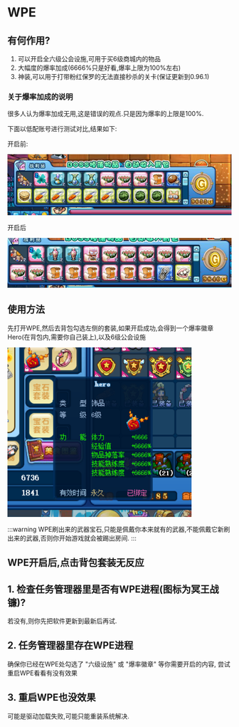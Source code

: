 # WPE

## 有何作用?

1. 可以开启全六级公会设施,可用于买6级商城内的物品
2. 大幅度的爆率加成(6666%只是好看,爆率上限为100%左右)
3. 神装,可以用于打带粉红保罗的无法直接秒杀的关卡(保证更新到0.96.1)

### 关于爆率加成的说明

很多人认为爆率加成无用,这是错误的观点.只是因为爆率的上限是100%.

下面以低配账号进行测试对比,结果如下:

开启前:

![image](./img/item_up_0.png)

开启后

![image](./img/item_up_1.png)

## 使用方法

先打开WPE,然后去背包勾选左侧的套装,如果开启成功,会得到一个爆率徽章Hero(在背包内,需要你自己装上),以及6级公会设施

![image](./img/hero.png)

:::warning
WPE刷出来的武器宝石,只能是佩戴你本来就有的武器,不能佩戴它新刷出来的武器,否则你开始游戏就会被踢出房间.
:::

## WPE开启后,点击背包套装无反应

## 1. 检查任务管理器里是否有WPE进程(图标为冥王战镰)?

若没有,则你先把软件更新到最新后再试.

## 2. 任务管理器里存在WPE进程

确保你已经在WPE处勾选了 "六级设施" 或 "爆率徽章" 等你需要开启的内容, 尝试重启WPE看看有没有效果

## 3. 重启WPE也没效果

可能是驱动加载失败,可能只能重装系统解决.